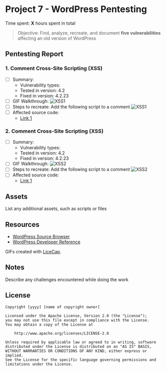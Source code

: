 # Project 7 - WordPress Pentesting

Time spent: **X** hours spent in total

> Objective: Find, analyze, recreate, and document **five vulnerabilities** affecting an old version of WordPress

## Pentesting Report

### 1. Comment Cross-Site Scripting (XSS)
  - [ ] Summary: 
    - Vulnerability types:
    - Tested in version: 4.2
    - Fixed in version: 4.2.23
  - [ ] GIF Walkthrough: ![XSS1](https://user-images.githubusercontent.com/94077710/162092236-efe87b8a-1689-40a1-a728-2544ff352700.gif)
  - [ ] Steps to recreate: Add the following script to a comment ![XSS1](https://user-images.githubusercontent.com/94077710/162092368-5c7a5075-7950-4c97-ab7a-6495d36d9e37.png)
  - [ ] Affected source code:
    - [Link 1](https://github.com/WordPress/WordPress/commit/0292de60ec78c5a44956765189403654fe4d080b)
### 2. Comment Cross-Site Scripting (XSS)
  - [ ] Summary: 
    - Vulnerability types:
    - Tested in version: 4.2
    - Fixed in version: 4.2.23
  - [ ] GIF Walkthrough: ![XSS2](https://user-images.githubusercontent.com/94077710/162092658-c94231a9-5433-44ff-a499-cdda145256d3.gif)
  - [ ] Steps to recreate: Add the following script to a comment ![XSS2](https://user-images.githubusercontent.com/94077710/162092667-7ce2f563-5fdf-405d-93fa-0420c3b14890.png)
  - [ ] Affected source code:
    - [Link 1](https://github.com/WordPress/WordPress/commit/0292de60ec78c5a44956765189403654fe4d080b)
## Assets

List any additional assets, such as scripts or files

## Resources

- [WordPress Source Browser](https://core.trac.wordpress.org/browser/)
- [WordPress Developer Reference](https://developer.wordpress.org/reference/)

GIFs created with [LiceCap](http://www.cockos.com/licecap/).

## Notes

Describe any challenges encountered while doing the work

## License

    Copyright [yyyy] [name of copyright owner]

    Licensed under the Apache License, Version 2.0 (the "License");
    you may not use this file except in compliance with the License.
    You may obtain a copy of the License at

        http://www.apache.org/licenses/LICENSE-2.0

    Unless required by applicable law or agreed to in writing, software
    distributed under the License is distributed on an "AS IS" BASIS,
    WITHOUT WARRANTIES OR CONDITIONS OF ANY KIND, either express or implied.
    See the License for the specific language governing permissions and
    limitations under the License.
